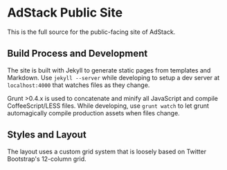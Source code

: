 # AdStack Public Site

This is the full source for the public-facing site of AdStack. 

## Build Process and Development

The site is built with Jekyll to generate static pages from templates and Markdown. Use `jekyll --server` while developing to setup a dev server at `localhost:4000` that watches files as they change. 

Grunt >0.4.x is used to concatenate and minify all JavaScript and compile CoffeeScript/LESS files. While developing, use `grunt watch` to let grunt automagically compile production assets when files change. 

## Styles and Layout

The layout uses a custom grid system that is loosely based on Twitter Bootstrap's 12-column grid. 